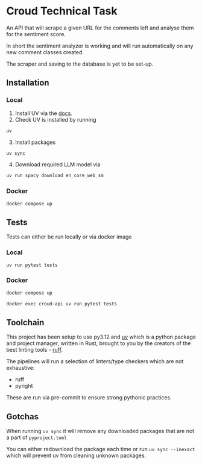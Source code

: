 # Croud Technical Task

An API that will scrape a given URL for the comments left and analyse them for the sentiment score.

In short the sentiment analyzer is working and will run automatically on any new comment classes created.

The scraper and saving to the database is yet to be set-up.


## Installation

### Local
1. Install UV via the [docs](https://docs.astral.sh/uv/getting-started/installation/).
2. Check UV is installed by running 
```bash
uv
```
3. Install packages 
```bash
uv sync
```
4. Download required LLM model via 
```bash
uv run spacy download en_core_web_sm
```

### Docker

```bash
docker compose up
```


## Tests

Tests can either be run locally or via docker image

### Local
```bash
uv run pytest tests
```

### Docker
```bash
docker compose up
```
```bash
docker exec croud-api uv run pytest tests
```

## Toolchain

This project has been setup to use py3.12 and [uv](https://docs.astral.sh/uv/) which is a python package and project manager, written in Rust, brought to you by the creators of the best linting tools - [ruff](https://docs.astral.sh/ruff/).

The pipelines will run a selection of linters/type checkers which are not exhaustive:
* ruff
* pyright

These are run via pre-commit to ensure strong pythonic practices.

## Gotchas

When running `uv sync` it will remove any downloaded packages that are not a part of `pyproject.toml`

You can either redownload the package each time or run `uv sync --inexact` which will prevent uv from cleaning unknown packages.
